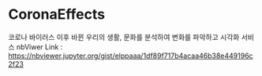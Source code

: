 # CoronaEffects
코로나 바이러스 이후 바뀐 우리의 생활, 문화를 분석하여 변화를 파악하고 시각화 서비스
nbViwer Link :
https://nbviewer.jupyter.org/gist/elppaaa/1df89f717b4acaa46b38e449196c2f23
